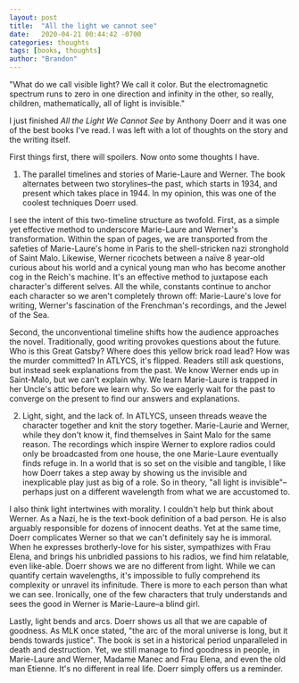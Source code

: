 ```yaml
---
layout: post
title:  "All the light we cannot see"
date:   2020-04-21 00:44:42 -0700
categories: thoughts
tags: [books, thoughts]
author: "Brandon"
---
```


"What do we call visible light? We call it color. But the electromagnetic spectrum runs to zero in one direction and infinity in the other, so really, children, mathematically, all of light is invisible."

I just finished <i>All the Light We Cannot See</i> by Anthony Doerr and it was one of the best books I've read. I was left with a lot of thoughts on the story and the writing itself.

First things first, there will spoilers. Now onto some thoughts I have.

1) The parallel timelines and stories of Marie-Laure and Werner. The book alternates between two storylines–the past, which starts in 1934, and present which takes place in 1944. In my opinion, this was one of the coolest techniques Doerr used.

I see the intent of this two-timeline structure as twofold. First, as a simple yet effective method to underscore Marie-Laure and Werner's transformation. Within the span of pages, we are transported from the safeties of Marie-Laure's home in Paris to the shell-stricken nazi stronghold of Saint Malo. Likewise, Werner ricochets between a na&iuml;ve 8 year-old curious about his world and a cynical young man who has become another cog in the Reich's machine. It's an effective method to juxtapose each character's different selves. All the while, constants continue to anchor each character so we aren't completely thrown off: Marie-Laure's love for writing, Werner's fascination of the Frenchman's recordings, and the Jewel of the Sea.

Second, the unconventional timeline shifts how the audience approaches the novel. Traditionally, good writing provokes questions about the future. Who is this Great Gatsby? Where does this yellow brick road lead? How was the murder committed? In ATLYCS, it's flipped. Readers still ask questions, but instead seek explanations from the past. We know Werner ends up in Saint-Malo, but we can't explain why. We learn Marie-Laure is trapped in her Uncle's attic before we learn why. So we eagerly wait for the past to converge on the present to find our answers and explanations.

2) Light, sight, and the lack of. In ATLYCS, unseen threads weave the character together and knit the story together. Marie-Laurie and Werner, while they don't know it, find themselves in Saint Malo for the same reason. The recordings which inspire Werner to explore radios could only be broadcasted from one house, the one Marie-Laure eventually finds refuge in. In a world that is so set on the visible and tangible, I like how Doerr takes a step away by showing us the invisible and inexplicable play just as big of a role. So in theory, "all light is invisible"–perhaps just on a different wavelength from what we are accustomed to.

I also think light intertwines with morality. I couldn't help but think about Werner. As a Nazi, he is the text-book definition of a bad person. He is also arguably responsible for dozens of innocent deaths. Yet at the same time, Doerr complicates Werner so that we can't definitely say he is immoral. When he expresses brotherly-love for his sister, sympathizes with Frau Elena, and brings his unbridled passions to his radios, we find him relatable, even like-able. Doerr shows we are no different from light. While we can quantify certain wavelengths, it's impossible to fully comprehend its complexity or unravel its infinitude. There is more to each person than what we can see. Ironically, one of the few characters that truly understands and sees the good in Werner is Marie-Laure–a blind girl.

Lastly, light bends and arcs. Doerr shows us all that we are capable of goodness. As MLK once stated, "the arc of the moral universe is long, but it bends towards justice". The book is set in a historical period unparalleled in death and destruction. Yet, we still manage to find goodness in people, in Marie-Laure and Werner, Madame Manec and Frau Elena, and even the old man Etienne. It's no different in real life. Doerr simply offers us a reminder.
